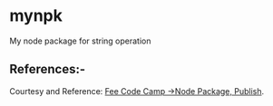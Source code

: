 # mynpk
My node package for string operation

## References:-
Courtesy and Reference: [Fee Code Camp ->Node Package, Publish](https://www.freecodecamp.org/news/how-to-make-a-beautiful-tiny-npm-package-and-publish-it-2881d4307f78/).
